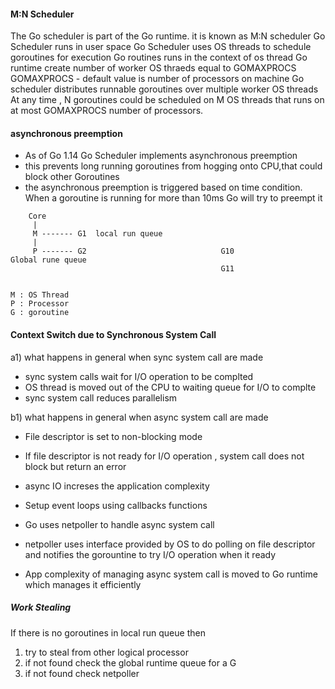 #### M:N Scheduler

The Go scheduler is part of the Go runtime. it is known as M:N scheduler
Go Scheduler runs in user space
Go Scheduler uses OS threads to schedule goroutines for execution 
Go routines runs in the context of os thread
Go runtime create number of worker OS thraeds equal to GOMAXPROCS
GOMAXPROCS - default value is number of processors on machine
Go scheduler distributes runnable goroutines over multiple worker OS threads
At any time , N goroutines could be scheduled on M OS threads that runs on at most GOMAXPROCS number of processors.

#### asynchronous preemption
- As of Go 1.14 Go Scheduler implements asynchronous preemption
- this prevents long running goroutines from hogging onto CPU,that could block other Goroutines
- the asynchronous preemption is triggered based on time condition. When a goroutine is running for more than 10ms Go will try to preempt it


```
    Core
     |
     M ------- G1  local run queue
     |
     P ------- G2                              G10                 Global rune queue
                                               G11


M : OS Thread
P : Processor
G : goroutine

```

#### Context Switch due to Synchronous System Call

a1) what happens in general when sync system call are made

- sync system calls wait for I/O operation to be complted
- OS thread is moved out of the CPU to waiting queue for I/O to complte
- sync system call reduces parallelism

b1) what happens in general when async system call are made

- File descriptor is set to non-blocking mode
- If file descriptor is not ready for I/O operation , system call does not block but return an error
- async IO increses the application complexity
- Setup event loops using callbacks functions

- Go uses netpoller to handle async system call
- netpoller uses interface provided by OS to do polling on file descriptor and notifies the gorountine to try I/O operation when it ready
- App complexity of managing async system call is moved to Go runtime which manages it efficiently

##### Work Stealing

If there is no goroutines in local run queue then 
1) try to steal from other logical processor
2) if not found check the global runtime queue for a G
3) if not found check netpoller



